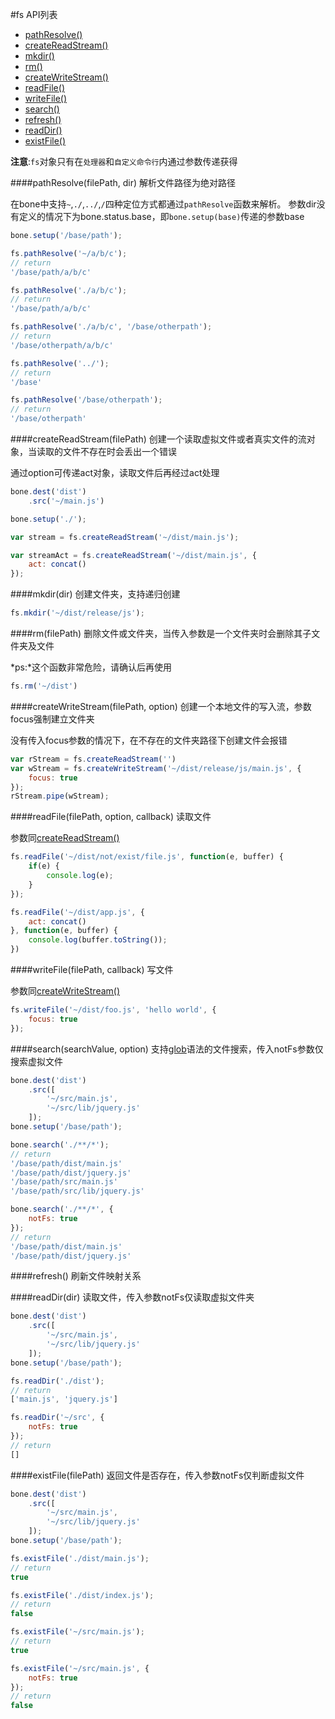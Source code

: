 #fs API列表

+ [pathResolve()](#pathresolvefilepath-dir)
+ [createReadStream()](#createreadstreamfilepath)
+ [mkdir()](#mkdirdir)
+ [rm()](#rmfilepath)
+ [createWriteStream()](#createwritestreamfilepath-option)
+ [readFile()](#readfilefilepath-option-callback)
+ [writeFile()](#writefilefilepath-callback)
+ [search()](#searchsearchvalue-option)
+ [refresh()](#refresh)
+ [readDir()](#readdirdir)
+ [existFile()](#existfilefilepath)

**注意**:`fs`对象只有在`处理器`和`自定义命令行`内通过参数传递获得

####pathResolve(filePath, dir)
解析文件路径为绝对路径

在bone中支持`~`,`./`,`../`,`/`四种定位方式都通过`pathResolve`函数来解析。
参数dir没有定义的情况下为bone.status.base，即`bone.setup(base)`传递的参数base

```js
bone.setup('/base/path');

fs.pathResolve('~/a/b/c');
// return
'/base/path/a/b/c'

fs.pathResolve('./a/b/c');
// return
'/base/path/a/b/c'

fs.pathResolve('./a/b/c', '/base/otherpath');
// return
'/base/otherpath/a/b/c'

fs.pathResolve('../');
// return
'/base'

fs.pathResolve('/base/otherpath');
// return
'/base/otherpath'
```

####createReadStream(filePath)
创建一个读取虚拟文件或者真实文件的流对象，当读取的文件不存在时会丢出一个错误

通过option可传递act对象，读取文件后再经过act处理

```js
bone.dest('dist')
	.src('~/main.js')

bone.setup('./');

var stream = fs.createReadStream('~/dist/main.js');

var streamAct = fs.createReadStream('~/dist/main.js', {
	act: concat()
});
```

####mkdir(dir)
创建文件夹，支持递归创建

```js
fs.mkdir('~/dist/release/js');
```

####rm(filePath)
删除文件或文件夹，当传入参数是一个文件夹时会删除其子文件夹及文件

*ps:*这个函数非常危险，请确认后再使用

```js
fs.rm('~/dist')
```

####createWriteStream(filePath, option)
创建一个本地文件的写入流，参数focus强制建立文件夹

没有传入focus参数的情况下，在不存在的文件夹路径下创建文件会报错

```js
var rStream = fs.createReadStream('')
var wStream = fs.createWriteStream('~/dist/release/js/main.js', {
	focus: true
});
rStream.pipe(wStream);
```

####readFile(filePath, option, callback)
读取文件

参数同[createReadStream()](#createreadstreamfilepath)

```js
fs.readFile('~/dist/not/exist/file.js', function(e, buffer) {
	if(e) {
		console.log(e);
	}
});

fs.readFile('~/dist/app.js', {
	act: concat()
}, function(e, buffer) {
	console.log(buffer.toString());
})
```

####writeFile(filePath, callback)
写文件

参数同[createWriteStream()](#createwritestreamfilepath-option)

```js
fs.writeFile('~/dist/foo.js', 'hello world', {
	focus: true
});

```

####search(searchValue, option)
支持[glob](https://github.com/isaacs/node-glob)语法的文件搜索，传入notFs参数仅搜索虚拟文件

```js
bone.dest('dist')
	.src([
		'~/src/main.js',
		'~/src/lib/jquery.js'
	]);
bone.setup('/base/path');

bone.search('./**/*');
// return
'/base/path/dist/main.js'
'/base/path/dist/jquery.js'
'/base/path/src/main.js'
'/base/path/src/lib/jquery.js'

bone.search('./**/*', {
	notFs: true
});
// return
'/base/path/dist/main.js'
'/base/path/dist/jquery.js'
```
####refresh()
刷新文件映射关系


####readDir(dir)
读取文件，传入参数notFs仅读取虚拟文件夹

```js
bone.dest('dist')
	.src([
		'~/src/main.js',
		'~/src/lib/jquery.js'
	]);
bone.setup('/base/path');

fs.readDir('./dist');
// return
['main.js', 'jquery.js']

fs.readDir('~/src', {
	notFs: true
});
// return
[]
```

####existFile(filePath)
返回文件是否存在，传入参数notFs仅判断虚拟文件

```js
bone.dest('dist')
	.src([
		'~/src/main.js',
		'~/src/lib/jquery.js'
	]);
bone.setup('/base/path');

fs.existFile('./dist/main.js');
// return
true

fs.existFile('./dist/index.js');
// return
false

fs.existFile('~/src/main.js');
// return
true

fs.existFile('~/src/main.js', {
	notFs: true
});
// return
false
```